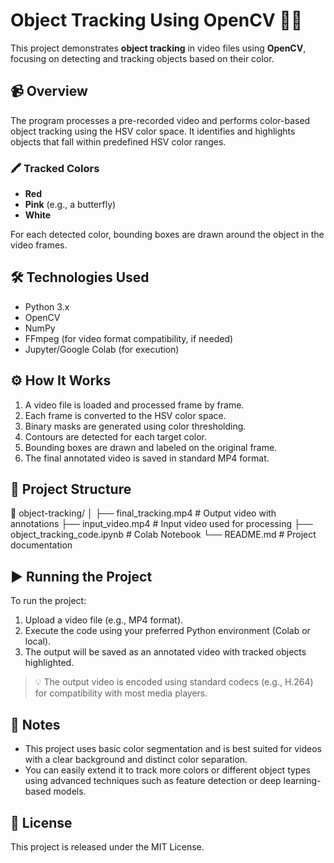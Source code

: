 # Object Tracking Using OpenCV 🎯🎥

This project demonstrates **object tracking** in video files using **OpenCV**, focusing on detecting and tracking objects based on their color.

## 📹 Overview

The program processes a pre-recorded video and performs color-based object tracking using the HSV color space. It identifies and highlights objects that fall within predefined HSV color ranges.

### 🖍️ Tracked Colors
- **Red**
- **Pink** (e.g., a butterfly)
- **White**

For each detected color, bounding boxes are drawn around the object in the video frames.

## 🛠 Technologies Used

- Python 3.x
- OpenCV
- NumPy
- FFmpeg (for video format compatibility, if needed)
- Jupyter/Google Colab (for execution)

## ⚙️ How It Works

1. A video file is loaded and processed frame by frame.
2. Each frame is converted to the HSV color space.
3. Binary masks are generated using color thresholding.
4. Contours are detected for each target color.
5. Bounding boxes are drawn and labeled on the original frame.
6. The final annotated video is saved in standard MP4 format.

## 📂 Project Structure

📁 object-tracking/
│
├── final_tracking.mp4 # Output video with annotations
├── input_video.mp4 # Input video used for processing
├── object_tracking_code.ipynb # Colab Notebook
└── README.md # Project documentation


## ▶️ Running the Project

To run the project:

1. Upload a video file (e.g., MP4 format).
2. Execute the code using your preferred Python environment (Colab or local).
3. The output will be saved as an annotated video with tracked objects highlighted.

> 💡 The output video is encoded using standard codecs (e.g., H.264) for compatibility with most media players.

## 📝 Notes

- This project uses basic color segmentation and is best suited for videos with a clear background and distinct color separation.
- You can easily extend it to track more colors or different object types using advanced techniques such as feature detection or deep learning-based models.

## 📄 License

This project is released under the MIT License.
